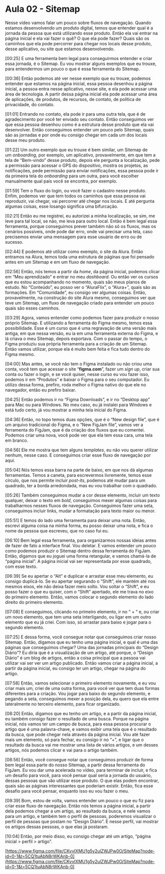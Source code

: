 # Aula 02 - Sitemap

Nesse vídeo vamos falar um pouco sobre fluxos de navegação. Quando estamos desenvolvendo um produto digital, temos que entender qual é a jornada da pessoa que está utilizando esse produto. Então ela vai entrar na página inicial e ela vai fazer o quê? O que ela pode fazer? Quais são os caminhos que ela pode percorrer para chegar nos locais desse produto, desse aplicativo, ou site que estamos desenvolvendo.

[00:25] E uma ferramenta bem legal para conseguirmos entender e criar essa jornada, é o Sitemap. Eu vou mostrar alguns exemplos que eu trouxe, para entendermos um pouco o que é essa ferramenta do Sitemap.

[00:36] Então podemos até ver nesse exemplo que eu trouxe, podemos entender que estamos na página inicial, essa pessoa desenhou a página inicial, a pessoa entra nesse aplicativo, nesse site, e ela pode acessar uma área de tecnologia. A partir dessa página inicial ela pode acessar uma área de aplicações, de produtos, de recursos, de contato, de política de privacidade, do contato.

[01:01] Entrando no contato, ela pode ir para uma outra tela, que é de agradecimento por você ter enviado seu contato. Então conseguimos ver que essa pessoa desenhou como é a estrutura desse produto que ela vai desenvolver. Então conseguimos entender um pouco pelo Sitemap, quais são as jornadas e por onde eu consigo chegar em cada um dos locais desse meu produto.

[01:22] Um outro exemplo que eu trouxe é bem similar, um Sitemap de um *onboarding*, por exemplo, um aplicativo, provavelmente, em que tem a tela de “Bem-vindo” desse produto, depois ele pergunta a localização, pede a permissão para acessar o GPS do dispositivo, mostra os projetos, as notificações, pede permissão para enviar notificações, essa pessoa pode ir da primeira tela do *onboarding* para um outra, para você escolher manualmente qual país você se encontra, por exemplo.

[01:59] Tem o fluxo do login, ou você fazer o cadastro nesse produto. Enfim, podemos ver que tem todos os caminhos que essa pessoa vai reproduzir, vai chegar, vai percorrer até chegar nos locais. E até pergunta algumas coisas, esse losango significa uma bifurcação.

[02:21] Então eu me registrei, eu autorizei a minha localização, se sim, me leve para tal local, se não, me leva para outro local. Então é bem legal essa ferramenta, porque conseguimos prever também não só os fluxos, mas os cenários possíveis, onde pode dar erro, onde vai precisar uma tela, caso precisemos enviar uma mensagem para esse usuário de erro ou de sucesso.

[02:44] E podemos até utilizar como exemplo, o site da Alura. Então entramos na Alura, temos toda uma estrutura de páginas que foi pensado antes em um Sitemap e em um fluxo de navegação.

[02:56] Então, nós temos a partir da *home*, da página inicial, podemos clicar em “Meu aprendizado” e entrar no meu *dashboard*. Ou então ver os cursos que eu estou acompanhando no momento, quais são meus planos de estudo. No “Conteúdo”, eu posso ver o “AluraFlix”, o “Alura+”, quais são as formações. Em “Comunidade”, eu consigo ver algumas coisas. Então, provavelmente, na construção do site Alura mesmo, conseguimos ver que teve um Sitemap, um fluxo de navegação criado para entender um pouco quais são esses caminhos.

[03:29] Agora, vamos entender como podemos fazer para produzir o nosso próprio Sitemap. E utilizando a ferramenta do Figma mesmo, temos essa possibilidade. Esse é um curso que é uma regravação de uma versão mais antiga, em que nessa versão, eu ia em uma ferramenta externa do Figma, e lá criava o meu Sitemap, depois exportava. Com o passar do tempo, o Figma produziu sua própria ferramenta para a criação de um Sitemap. Então vamos utilizar, porque ela é muito bem feita e fica tudo dentro do Figma mesmo.

[04:00] Mas antes, se você não tem o Figma instalado ou não criou uma conta, você tem que acessar o site “**figma.com**”, fazer um *sign up*, criar sua conta ou fazer o login, e se você quiser, nesse curso eu vou fazer isso, podemos ir em “Produtos” e baixar o Figma para o seu computador. Eu utilizo dessa forma, prefiro, roda melhor o Figma nativo do que ele no navegador, então eu prefiro baixar.

[04:25] Então podemos ir no “Figma Downloads”, e ir no “Desktop app” para Mac ou para Windows. No meu caso, eu já instalei para Windows e está tudo certo, já vou mostrar a minha tela inicial do Figma.

[04:36] Então, no topo temos duas opções, que é o “New design file”, que é um arquivo tradicional do Figma, e o “New FigJam file”, vamos ver a ferramenta do FigJam, que é da criação dos fluxos que eu comentei. Podemos criar uma nova, você pode ver que ela tem essa cara, uma tela em branco.

[04:56] Ele me mostra que tem alguns *templates*, eu não vou querer utilizar nenhum, nesse caso. E conseguimos criar esse fluxo de navegação por aqui.

[05:04] Nós temos essa barra na parte de baixo, em que nos dá algumas ferramentas. Temos a caneta, para escrevermos livremente, temos esse círculo, que nos permite incluir *post-its*, podemos até mudar para um quadrado, ter a borda arredondada, mas eu vou trabalhar com o quadrado.

[05:26] Também conseguimos mudar a cor desse elemento, incluir um texto qualquer, deixar o texto em *bold*, conseguimos mexer algumas coisas para trabalharmos nesses fluxos de navegação. Conseguimos fazer uma seta, conseguimos incluir links, mudar a formatação para texto maior ou menor.

[05:51] E temos do lado uma ferramenta para deixar uma nota. Então, escrevi alguma coisa na minha forma, eu posso deixar uma nota, e fica o nome da pessoa que escreveu, que no caso fui eu.

[06:10] Bem legal essa ferramenta, para organizarmos nossas ideias antes de fazer de fato a interface final. Vou deletar. E vamos entender um pouco como podemos produzir o Sitemap dentro dessa ferramenta do FigJam. Então, digamos que eu joguei uma forma retangular, e vamos chamá-la de “página inicial”. A página inicial vai ser representada por esse quadrado, com esse texto.

[06:39] Se eu apertar o “Alt” e duplicar e arrastar esse meu elemento, eu consigo duplicá-lo. Se eu apertar segurando o “Shift”, ele mantém até nos mesmos eixos, ele não deixa fazer meio solto. Vou soltar o “Shift”, e eu posso fazer o que eu quiser, com o “Shift” apertado, ele me trava no eixo do primeiro elemento. Então, vamos colocar o segundo elemento do lado direito do primeiro elemento.

[07:08] E conseguimos, clicando no primeiro elemento, ir no “ + “ e, ou criar um novo elemento, que tem uma seta interligando, ou ligar em um outro elemento que eu já criei. Com isso, só arrastar para baixo e jogar para o segundo elemento.

[07:25] E dessa forma, você consegue notar que conseguimos criar nosso Sitemap. Então, digamos que eu tenho uma página inicial, e qual é uma das páginas que conseguimos chegar? Uma das jornadas principais do “Design Diário”? Eu diria que é a visualização de um artigo, até porque, o “Design Diário” é um blog de artigos, então a coisa principal que a pessoa vai utilizar vai ser ver um artigo publicado. Então vamos criar a página inicial, a partir da página inicial, eu consigo ler um artigo, chegar na página do artigo.

[07:58] Então, vamos selecionar o primeiro elemento novamente, e eu vou criar mais um, criei de uma outra forma, para você ver que tem duas formas diferentes para a criação. Vou jogar para baixo do segundo elemento, e pegando a seta, conseguimos mexer a posição dela, eu quero que ela entre lateralmente no terceiro elemento, para ficar organizado.

[08:20] Então, digamos que eu tenho um artigo, e a partir da página inicial, eu também consigo fazer o resultado de uma busca. Porque na página inicial, nós vamos ter um campo de busca, para essa pessoa procurar o artigo que é uma palavra-chave, e vamos exibir uma tela que é o resultado da busca, que pode chegar nela através da página inicial. Vou até fazer mais um elemento, só para fechar, eu consigo ir no “+”, e ligar que o resultado da busca vai me mostrar uma lista de vários artigos, e um desses artigos, nós podemos clicar e vai para o artigo também.

[08:56] Então, você consegue notar que conseguimos produzir de forma bem legal essa parte do nosso Sitemap, a partir dessa ferramenta do FigJam. Eu vou dar uma acelerada no vídeo, para terminar de incluir, e fica um desafio para você, para você pensar qual seria a jornada do usuário, dessas pessoas que vão utilizar esse produto. O que elas podem encontrar, quais são as páginas interessantes que poderiam existir. Então, fica esse desafio para você pensar, enquanto isso eu vou fazer o meu.

[09:39] Bom, estou de volta, vamos entender um pouco o que eu fiz para criar esse fluxo de navegação. Então nós temos a página inicial, a partir dela podemos chegar a um artigo, ao resultado da busca, e nele vamos para um artigo, e também tem o perfil de pessoas, poderemos visualizar o perfil de pessoas que postam no “Design Diário”. E nesse perfil, vai mostrar os artigos dessas pessoas, o que elas já postaram.

[10:04] Então, por meio disso, eu consigo chegar até um artigo, “página inicial > perfil > artigo”.

[https://www.figma.com/file/CKvvIXMU1g5y2ulZWJPw0O/SiteMap?node-id=0-1&t=5CQ1tuAbN8rWKAnb-0](https://www.figma.com/file/CKvvIXMU1g5y2ulZWJPw0O/SiteMap?node-id=0-1&t=5CQ1tuAbN8rWKAnb-0)